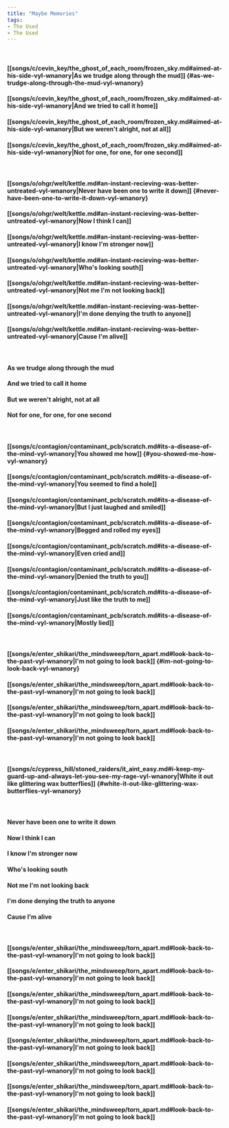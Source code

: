 ```yaml
---
title: "Maybe Memories"
tags:
- The Used
- The Used
---
```

&nbsp;
#### [[songs/c/cevin_key/the_ghost_of_each_room/frozen_sky.md#aimed-at-his-side-vyl-wnanory|As we trudge along through the mud]] {#as-we-trudge-along-through-the-mud-vyl-wnanory}
#### [[songs/c/cevin_key/the_ghost_of_each_room/frozen_sky.md#aimed-at-his-side-vyl-wnanory|And we tried to call it home]]
#### [[songs/c/cevin_key/the_ghost_of_each_room/frozen_sky.md#aimed-at-his-side-vyl-wnanory|But we weren't alright, not at all]]
#### [[songs/c/cevin_key/the_ghost_of_each_room/frozen_sky.md#aimed-at-his-side-vyl-wnanory|Not for one, for one, for one second]]
&nbsp;
#### [[songs/o/ohgr/welt/kettle.md#an-instant-recieving-was-better-untreated-vyl-wnanory|Never have been one to write it down]] {#never-have-been-one-to-write-it-down-vyl-wnanory}
#### [[songs/o/ohgr/welt/kettle.md#an-instant-recieving-was-better-untreated-vyl-wnanory|Now I think I can]]
#### [[songs/o/ohgr/welt/kettle.md#an-instant-recieving-was-better-untreated-vyl-wnanory|I know I'm stronger now]]
#### [[songs/o/ohgr/welt/kettle.md#an-instant-recieving-was-better-untreated-vyl-wnanory|Who's looking south]]
#### [[songs/o/ohgr/welt/kettle.md#an-instant-recieving-was-better-untreated-vyl-wnanory|Not me I'm not looking back]]
#### [[songs/o/ohgr/welt/kettle.md#an-instant-recieving-was-better-untreated-vyl-wnanory|I'm done denying the truth to anyone]]
#### [[songs/o/ohgr/welt/kettle.md#an-instant-recieving-was-better-untreated-vyl-wnanory|Cause I'm alive]]
&nbsp;
#### As we trudge along through the mud
#### And we tried to call it home
#### But we weren't alright, not at all
#### Not for one, for one, for one second
&nbsp;
#### [[songs/c/contagion/contaminant_pcb/scratch.md#its-a-disease-of-the-mind-vyl-wnanory|You showed me how]] {#you-showed-me-how-vyl-wnanory}
#### [[songs/c/contagion/contaminant_pcb/scratch.md#its-a-disease-of-the-mind-vyl-wnanory|You seemed to find a hole]]
#### [[songs/c/contagion/contaminant_pcb/scratch.md#its-a-disease-of-the-mind-vyl-wnanory|But I just laughed and smiled]]
#### [[songs/c/contagion/contaminant_pcb/scratch.md#its-a-disease-of-the-mind-vyl-wnanory|Begged and rolled my eyes]]
#### [[songs/c/contagion/contaminant_pcb/scratch.md#its-a-disease-of-the-mind-vyl-wnanory|Even cried and]]
#### [[songs/c/contagion/contaminant_pcb/scratch.md#its-a-disease-of-the-mind-vyl-wnanory|Denied the truth to you]]
#### [[songs/c/contagion/contaminant_pcb/scratch.md#its-a-disease-of-the-mind-vyl-wnanory|Just like the truth to me]]
#### [[songs/c/contagion/contaminant_pcb/scratch.md#its-a-disease-of-the-mind-vyl-wnanory|Mostly lied]]
&nbsp;
#### [[songs/e/enter_shikari/the_mindsweep/torn_apart.md#look-back-to-the-past-vyl-wnanory|I'm not going to look back]] {#im-not-going-to-look-back-vyl-wnanory}
#### [[songs/e/enter_shikari/the_mindsweep/torn_apart.md#look-back-to-the-past-vyl-wnanory|I'm not going to look back]]
#### [[songs/e/enter_shikari/the_mindsweep/torn_apart.md#look-back-to-the-past-vyl-wnanory|I'm not going to look back]]
#### [[songs/e/enter_shikari/the_mindsweep/torn_apart.md#look-back-to-the-past-vyl-wnanory|I'm not going to look back]]
&nbsp;
#### [[songs/c/cypress_hill/stoned_raiders/it_aint_easy.md#i-keep-my-guard-up-and-always-let-you-see-my-rage-vyl-wnanory|White it out like glittering wax butterflies]] {#white-it-out-like-glittering-wax-butterflies-vyl-wnanory}
&nbsp;
#### Never have been one to write it down
#### Now I think I can
#### I know I'm stronger now
#### Who's looking south
#### Not me I'm not looking back
#### I'm done denying the truth to anyone
#### Cause I'm alive
&nbsp;
#### [[songs/e/enter_shikari/the_mindsweep/torn_apart.md#look-back-to-the-past-vyl-wnanory|I'm not going to look back]]
#### [[songs/e/enter_shikari/the_mindsweep/torn_apart.md#look-back-to-the-past-vyl-wnanory|I'm not going to look back]]
#### [[songs/e/enter_shikari/the_mindsweep/torn_apart.md#look-back-to-the-past-vyl-wnanory|I'm not going to look back]]
#### [[songs/e/enter_shikari/the_mindsweep/torn_apart.md#look-back-to-the-past-vyl-wnanory|I'm not going to look back]]
#### [[songs/e/enter_shikari/the_mindsweep/torn_apart.md#look-back-to-the-past-vyl-wnanory|I'm not going to look back]]
#### [[songs/e/enter_shikari/the_mindsweep/torn_apart.md#look-back-to-the-past-vyl-wnanory|I'm not going to look back]]
#### [[songs/e/enter_shikari/the_mindsweep/torn_apart.md#look-back-to-the-past-vyl-wnanory|I'm not going to look back]]
#### [[songs/e/enter_shikari/the_mindsweep/torn_apart.md#look-back-to-the-past-vyl-wnanory|I'm not going to look back]]
